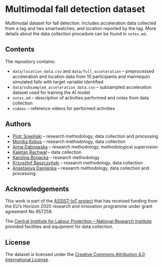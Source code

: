 # Multimodal fall detection dataset

Multimodal dataset for fall detection. Includes acceleration data collected from a tag and two smartwatches, and location reported by the tag. More details about the data collection procedure can be found in `notes.md`.

## Contents

The repository contains:
- `data/location_data.csv` and `data/full_acceleration` – preprocessed acceleration and location data from 10 participants and mannequin simulated falls with target variable identified
- `data/subsampled_acceleration_data.csv` – subsampled acceleration dataset used for training the AI model
- `notes.md` – description of activities performed and notes from data collection
- `videos` – reference videos for performed activities

## Authors

- [Piotr Sowiński](https://orcid.org/0000-0002-2543-9461) – research methodology, data collection and processing
- [Monika Kobus](https://orcid.org/0000-0003-3217-1050) – research methodology, data collection
- [Anna Dąbrowska](https://orcid.org/0000-0003-4295-3005) – research methodology, methodological supervision
- [Kajetan Rachwał](https://orcid.org/0000-0003-1524-7877) – data collection
- [Karolina Bogacka](https://orcid.org/0000-0002-7109-891X) – research methodology
- [Krzysztof Baszczyński](https://orcid.org/0000-0002-9572-2705) – research methodology, data collection
- [Anastasiya Danilenka](https://orcid.org/0000-0002-3080-0303) – research methodology, data collection and processing

## Acknowledgements

This work is part of the [ASSIST-IoT project](https://assist-iot.eu/) that has received funding from the EU’s Horizon 2020 research and innovation programme under grant agreement No 957258.

The [Central Institute for Labour Protection – National Research Institute](https://www.ciop.pl/en) provided facilities and equipment for data collection.

## License

The dataset is licensed under the [Creative Commons Attribution 4.0 International License](https://creativecommons.org/licenses/by/4.0/).

